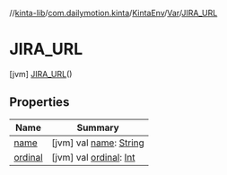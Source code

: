 //[kinta-lib](../../../../../index.md)/[com.dailymotion.kinta](../../../index.md)/[KintaEnv](../../index.md)/[Var](../index.md)/[JIRA_URL](index.md)



# JIRA_URL  
 [jvm] [JIRA_URL](index.md)()  
   


## Properties  
  
|  Name |  Summary | 
|---|---|
| <a name="com.dailymotion.kinta/KintaEnv.Var.JIRA_URL/name/#/PointingToDeclaration/"></a>[name](name.md)| <a name="com.dailymotion.kinta/KintaEnv.Var.JIRA_URL/name/#/PointingToDeclaration/"></a> [jvm] val [name](name.md): [String](https://kotlinlang.org/api/latest/jvm/stdlib/kotlin/-string/index.html)   <br>|
| <a name="com.dailymotion.kinta/KintaEnv.Var.JIRA_URL/ordinal/#/PointingToDeclaration/"></a>[ordinal](ordinal.md)| <a name="com.dailymotion.kinta/KintaEnv.Var.JIRA_URL/ordinal/#/PointingToDeclaration/"></a> [jvm] val [ordinal](ordinal.md): [Int](https://kotlinlang.org/api/latest/jvm/stdlib/kotlin/-int/index.html)   <br>|

